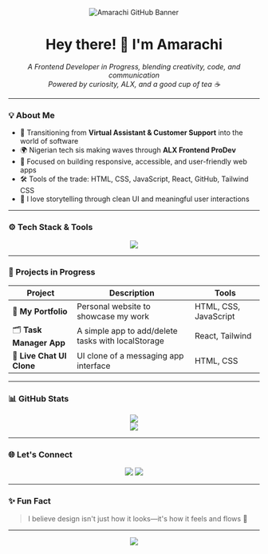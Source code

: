 <!-- Banner Image -->
<p align="center">
  <img src="https://github.com/amario94/amario94/blob/main/Amarachi_Banner.png" alt="Amarachi GitHub Banner" />
</p>

<h1 align="center">Hey there! 👋 I'm Amarachi</h1>

<p align="center">
  <i>A Frontend Developer in Progress, blending creativity, code, and communication</i><br>
  <i>Powered by curiosity, ALX, and a good cup of tea ☕</i>
</p>

---

### 💡 About Me

- 🧠 Transitioning from **Virtual Assistant & Customer Support** into the world of software
- 🌍 Nigerian tech sis making waves through **ALX Frontend ProDev**
- 🎯 Focused on building responsive, accessible, and user-friendly web apps
- 🛠️ Tools of the trade: HTML, CSS, JavaScript, React, GitHub, Tailwind CSS
- 💬 I love storytelling through clean UI and meaningful user interactions

---

### ⚙️ Tech Stack & Tools

<p align="center">
  <img src="https://skillicons.dev/icons?i=html,css,js,react,tailwind,figma,vscode,github,git" />
</p>

---

### 🚀 Projects in Progress

| Project | Description | Tools |
|--------|-------------|-------|
| 📝 **My Portfolio** | Personal website to showcase my work | HTML, CSS, JavaScript |
| 🗂️ **Task Manager App** | A simple app to add/delete tasks with localStorage | React, Tailwind |
| 💬 **Live Chat UI Clone** | UI clone of a messaging app interface | HTML, CSS |

---

### 📊 GitHub Stats

<p align="center">
  <img src="https://github-readme-stats.vercel.app/api?username=amario94&show_icons=true&theme=radical" />
  <br />
  <img src="https://streak-stats.demolab.com?user=amario94&theme=radical" />
</p>

---

### 🌐 Let's Connect

<p align="center">
  <a href="mailto:your.email@example.com"><img src="https://img.shields.io/badge/Gmail-D14836?style=for-the-badge&logo=gmail&logoColor=white" /></a>
  <a href="https://www.linkedin.com/in/your-link/"><img src="https://img.shields.io/badge/LinkedIn-0077B5?style=for-the-badge&logo=linkedin&logoColor=white" /></a>
</p>

---

### ✨ Fun Fact

> I believe design isn't just how it looks—it's how it feels and flows 🌊

---

<p align="center">
  <img src="https://komarev.com/ghpvc/?username=amario94&style=flat-square&color=blue" />
</p>

